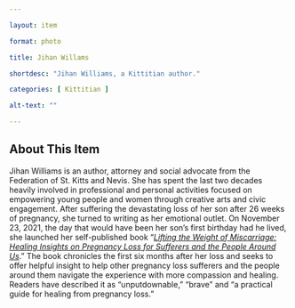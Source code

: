 ```yaml
--- 

layout: item

format: photo 

title: Jihan Willams

shortdesc: "Jihan Williams, a Kittitian author."

categories: [ Kittitian ] 

alt-text: ""

--- 
```


## About This Item 

Jihan Williams is an author, attorney and social advocate from the Federation of St. Kitts and Nevis. She has spent the last two decades heavily involved in professional and personal activities focused on empowering young people and women through creative arts and civic engagement. After suffering the devastating loss of her son after 26 weeks of pregnancy, she turned to writing as her emotional outlet. On November 23, 2021, the day that would have been her son’s first birthday had he lived, she launched her self-published book “_[Lifting the Weight of Miscarriage: Healing Insights on Pregnancy Loss for Sufferers and the People Around Us](https://cfbcworks.github.io/Independence40SKN/items/SKN_IN31.html)_.” The book chronicles the first six months after her loss and seeks to offer helpful insight to help other pregnancy loss sufferers and the people around them navigate the experience with more compassion and healing. Readers have described it as “unputdownable,” “brave” and “a practical guide for healing from pregnancy loss.”
